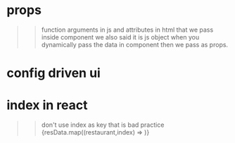 # props

>> function arguments in js and attributes in html that we pass inside component we also said it is js object
>> when you dynamically pass the data in component then we pass as props.

# config driven ui

# index in react
>> don't use index as key that is bad practice
   {resData.map((restaurant,index) =>
                    <RestraContainer key=
                    {index} data={restaurant} />
                )}
